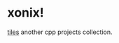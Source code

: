 # xonix!

[tiles](https://user-images.githubusercontent.com/73470193/191780627-6af0cc88-8c48-4450-8f16-d7931db70608.png)
another cpp projects collection.

